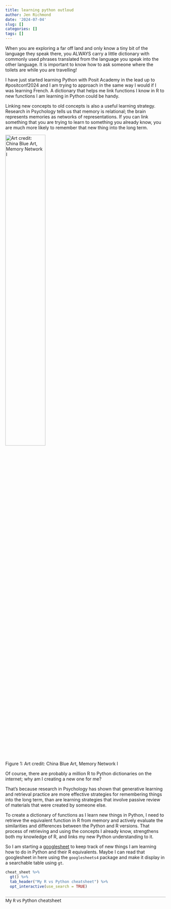 ```yaml
---
title: learning python outloud
author: Jen Richmond
date: '2024-07-04'
slug: []
categories: []
tags: []
---
```


<script src="{{< blogdown/postref >}}index_files/core-js/shim.min.js"></script>
<script src="{{< blogdown/postref >}}index_files/react/react.min.js"></script>
<script src="{{< blogdown/postref >}}index_files/react/react-dom.min.js"></script>
<script src="{{< blogdown/postref >}}index_files/reactwidget/react-tools.js"></script>
<script src="{{< blogdown/postref >}}index_files/htmlwidgets/htmlwidgets.js"></script>
<link href="{{< blogdown/postref >}}index_files/reactable/reactable.css" rel="stylesheet" />
<script src="{{< blogdown/postref >}}index_files/reactable-binding/reactable.js"></script>

When you are exploring a far off land and only know a tiny bit of the language they speak there, you ALWAYS carry a little dictionary with commonly used phrases translated from the language you speak into the other language. It is important to know how to ask someone where the toilets are while you are travelling!

I have just started learning Python with Posit Academy in the lead up to \#positconf2024 and I am trying to approach in the same way I would if I was learning French. A dictionary that helps me link functions I know in R to new functions I am learning in Python could be handy.

Linking new concepts to old concepts is also a useful learning strategy. Research in Psychology tells us that memory is relational; the brain represents memories as networks of representations. If you can link something that you are trying to learn to something you already know, you are much more likely to remember that new thing into the long term.

<div class="figure">

<img src="https://chinablueart.com/wp-content/uploads/MemoryNetwork-ICompilation.jpg" alt="Art credit: China Blue Art, Memory Network I" width="50%" />
<p class="caption">
<span id="fig:unnamed-chunk-1"></span>Figure 1: Art credit: China Blue Art, Memory Network I
</p>

</div>

Of course, there are probably a million R to Python dictionaries on the internet; why am I creating a new one for me?

That’s because research in Psychology has shown that generative learning and retrieval practice are more effective strategies for remembering things into the long term, than are learning strategies that involve passive review of materials that were created by someone else.

To create a dictionary of functions as I learn new things in Python, I need to retrieve the equivalent function in R from memory and actively evaluate the similarities and differences between the Python and R versions. That process of retrieving and using the concepts I already know, strengthens both my knowledge of R, and links my new Python understanding to it.

So I am starting a [googlesheet](https://docs.google.com/spreadsheets/d/1Vf1AUqdAS_rsyaZw18OxyaIPOoiv9WvOzvILdSRtU6U/edit?usp=sharing) to keep track of new things I am learning how to do in Python and their R equivalents. Maybe I can read that googlesheet in here using the `googlesheets4` package and make it display in a searchable table using `gt`.

``` r
cheat_sheet %>%
  gt() %>%
  tab_header("My R vs Python cheatsheet") %>%
  opt_interactive(use_search = TRUE)
```

<div id="stvkaejbwf" class=".gt_table" style="padding-left:0px;padding-right:0px;padding-top:10px;padding-bottom:10px;overflow-x:auto;overflow-y:auto;width:auto;height:auto;">
<style>#stvkaejbwf table {
  font-family: system-ui, 'Segoe UI', Roboto, Helvetica, Arial, sans-serif, 'Apple Color Emoji', 'Segoe UI Emoji', 'Segoe UI Symbol', 'Noto Color Emoji';
  -webkit-font-smoothing: antialiased;
  -moz-osx-font-smoothing: grayscale;
}
&#10;#stvkaejbwf thead, #stvkaejbwf tbody, #stvkaejbwf tfoot, #stvkaejbwf tr, #stvkaejbwf td, #stvkaejbwf th {
  border-style: none;
}
&#10;#stvkaejbwf p {
  margin: 0;
  padding: 0;
}
&#10;#stvkaejbwf .gt_table {
  display: table;
  border-collapse: collapse;
  line-height: normal;
  margin-left: auto;
  margin-right: auto;
  color: #333333;
  font-size: 16px;
  font-weight: normal;
  font-style: normal;
  background-color: #FFFFFF;
  width: auto;
  border-top-style: solid;
  border-top-width: 2px;
  border-top-color: #A8A8A8;
  border-right-style: none;
  border-right-width: 2px;
  border-right-color: #D3D3D3;
  border-bottom-style: solid;
  border-bottom-width: 2px;
  border-bottom-color: #A8A8A8;
  border-left-style: none;
  border-left-width: 2px;
  border-left-color: #D3D3D3;
}
&#10;#stvkaejbwf .gt_caption {
  padding-top: 4px;
  padding-bottom: 4px;
}
&#10;#stvkaejbwf .gt_title {
  color: #333333;
  font-size: 125%;
  font-weight: initial;
  padding-top: 4px;
  padding-bottom: 4px;
  padding-left: 5px;
  padding-right: 5px;
  border-bottom-color: #FFFFFF;
  border-bottom-width: 0;
}
&#10;#stvkaejbwf .gt_subtitle {
  color: #333333;
  font-size: 85%;
  font-weight: initial;
  padding-top: 3px;
  padding-bottom: 5px;
  padding-left: 5px;
  padding-right: 5px;
  border-top-color: #FFFFFF;
  border-top-width: 0;
}
&#10;#stvkaejbwf .gt_heading {
  background-color: #FFFFFF;
  text-align: center;
  border-bottom-color: #FFFFFF;
  border-left-style: none;
  border-left-width: 1px;
  border-left-color: #D3D3D3;
  border-right-style: none;
  border-right-width: 1px;
  border-right-color: #D3D3D3;
}
&#10;#stvkaejbwf .gt_bottom_border {
  border-bottom-style: solid;
  border-bottom-width: 2px;
  border-bottom-color: #D3D3D3;
}
&#10;#stvkaejbwf .gt_col_headings {
  border-top-style: solid;
  border-top-width: 2px;
  border-top-color: #D3D3D3;
  border-bottom-style: solid;
  border-bottom-width: 2px;
  border-bottom-color: #D3D3D3;
  border-left-style: none;
  border-left-width: 1px;
  border-left-color: #D3D3D3;
  border-right-style: none;
  border-right-width: 1px;
  border-right-color: #D3D3D3;
}
&#10;#stvkaejbwf .gt_col_heading {
  color: #333333;
  background-color: #FFFFFF;
  font-size: 100%;
  font-weight: normal;
  text-transform: inherit;
  border-left-style: none;
  border-left-width: 1px;
  border-left-color: #D3D3D3;
  border-right-style: none;
  border-right-width: 1px;
  border-right-color: #D3D3D3;
  vertical-align: bottom;
  padding-top: 5px;
  padding-bottom: 6px;
  padding-left: 5px;
  padding-right: 5px;
  overflow-x: hidden;
}
&#10;#stvkaejbwf .gt_column_spanner_outer {
  color: #333333;
  background-color: #FFFFFF;
  font-size: 100%;
  font-weight: normal;
  text-transform: inherit;
  padding-top: 0;
  padding-bottom: 0;
  padding-left: 4px;
  padding-right: 4px;
}
&#10;#stvkaejbwf .gt_column_spanner_outer:first-child {
  padding-left: 0;
}
&#10;#stvkaejbwf .gt_column_spanner_outer:last-child {
  padding-right: 0;
}
&#10;#stvkaejbwf .gt_column_spanner {
  border-bottom-style: solid;
  border-bottom-width: 2px;
  border-bottom-color: #D3D3D3;
  vertical-align: bottom;
  padding-top: 5px;
  padding-bottom: 5px;
  overflow-x: hidden;
  display: inline-block;
  width: 100%;
}
&#10;#stvkaejbwf .gt_spanner_row {
  border-bottom-style: hidden;
}
&#10;#stvkaejbwf .gt_group_heading {
  padding-top: 8px;
  padding-bottom: 8px;
  padding-left: 5px;
  padding-right: 5px;
  color: #333333;
  background-color: #FFFFFF;
  font-size: 100%;
  font-weight: initial;
  text-transform: inherit;
  border-top-style: solid;
  border-top-width: 2px;
  border-top-color: #D3D3D3;
  border-bottom-style: solid;
  border-bottom-width: 2px;
  border-bottom-color: #D3D3D3;
  border-left-style: none;
  border-left-width: 1px;
  border-left-color: #D3D3D3;
  border-right-style: none;
  border-right-width: 1px;
  border-right-color: #D3D3D3;
  vertical-align: middle;
  text-align: left;
}
&#10;#stvkaejbwf .gt_empty_group_heading {
  padding: 0.5px;
  color: #333333;
  background-color: #FFFFFF;
  font-size: 100%;
  font-weight: initial;
  border-top-style: solid;
  border-top-width: 2px;
  border-top-color: #D3D3D3;
  border-bottom-style: solid;
  border-bottom-width: 2px;
  border-bottom-color: #D3D3D3;
  vertical-align: middle;
}
&#10;#stvkaejbwf .gt_from_md > :first-child {
  margin-top: 0;
}
&#10;#stvkaejbwf .gt_from_md > :last-child {
  margin-bottom: 0;
}
&#10;#stvkaejbwf .gt_row {
  padding-top: 8px;
  padding-bottom: 8px;
  padding-left: 5px;
  padding-right: 5px;
  margin: 10px;
  border-top-style: solid;
  border-top-width: 1px;
  border-top-color: #D3D3D3;
  border-left-style: none;
  border-left-width: 1px;
  border-left-color: #D3D3D3;
  border-right-style: none;
  border-right-width: 1px;
  border-right-color: #D3D3D3;
  vertical-align: middle;
  overflow-x: hidden;
}
&#10;#stvkaejbwf .gt_stub {
  color: #333333;
  background-color: #FFFFFF;
  font-size: 100%;
  font-weight: initial;
  text-transform: inherit;
  border-right-style: solid;
  border-right-width: 2px;
  border-right-color: #D3D3D3;
  padding-left: 5px;
  padding-right: 5px;
}
&#10;#stvkaejbwf .gt_stub_row_group {
  color: #333333;
  background-color: #FFFFFF;
  font-size: 100%;
  font-weight: initial;
  text-transform: inherit;
  border-right-style: solid;
  border-right-width: 2px;
  border-right-color: #D3D3D3;
  padding-left: 5px;
  padding-right: 5px;
  vertical-align: top;
}
&#10;#stvkaejbwf .gt_row_group_first td {
  border-top-width: 2px;
}
&#10;#stvkaejbwf .gt_row_group_first th {
  border-top-width: 2px;
}
&#10;#stvkaejbwf .gt_summary_row {
  color: #333333;
  background-color: #FFFFFF;
  text-transform: inherit;
  padding-top: 8px;
  padding-bottom: 8px;
  padding-left: 5px;
  padding-right: 5px;
}
&#10;#stvkaejbwf .gt_first_summary_row {
  border-top-style: solid;
  border-top-color: #D3D3D3;
}
&#10;#stvkaejbwf .gt_first_summary_row.thick {
  border-top-width: 2px;
}
&#10;#stvkaejbwf .gt_last_summary_row {
  padding-top: 8px;
  padding-bottom: 8px;
  padding-left: 5px;
  padding-right: 5px;
  border-bottom-style: solid;
  border-bottom-width: 2px;
  border-bottom-color: #D3D3D3;
}
&#10;#stvkaejbwf .gt_grand_summary_row {
  color: #333333;
  background-color: #FFFFFF;
  text-transform: inherit;
  padding-top: 8px;
  padding-bottom: 8px;
  padding-left: 5px;
  padding-right: 5px;
}
&#10;#stvkaejbwf .gt_first_grand_summary_row {
  padding-top: 8px;
  padding-bottom: 8px;
  padding-left: 5px;
  padding-right: 5px;
  border-top-style: double;
  border-top-width: 6px;
  border-top-color: #D3D3D3;
}
&#10;#stvkaejbwf .gt_last_grand_summary_row_top {
  padding-top: 8px;
  padding-bottom: 8px;
  padding-left: 5px;
  padding-right: 5px;
  border-bottom-style: double;
  border-bottom-width: 6px;
  border-bottom-color: #D3D3D3;
}
&#10;#stvkaejbwf .gt_striped {
  background-color: rgba(128, 128, 128, 0.05);
}
&#10;#stvkaejbwf .gt_table_body {
  border-top-style: solid;
  border-top-width: 2px;
  border-top-color: #D3D3D3;
  border-bottom-style: solid;
  border-bottom-width: 2px;
  border-bottom-color: #D3D3D3;
}
&#10;#stvkaejbwf .gt_footnotes {
  color: #333333;
  background-color: #FFFFFF;
  border-bottom-style: none;
  border-bottom-width: 2px;
  border-bottom-color: #D3D3D3;
  border-left-style: none;
  border-left-width: 2px;
  border-left-color: #D3D3D3;
  border-right-style: none;
  border-right-width: 2px;
  border-right-color: #D3D3D3;
}
&#10;#stvkaejbwf .gt_footnote {
  margin: 0px;
  font-size: 90%;
  padding-top: 4px;
  padding-bottom: 4px;
  padding-left: 5px;
  padding-right: 5px;
}
&#10;#stvkaejbwf .gt_sourcenotes {
  color: #333333;
  background-color: #FFFFFF;
  border-bottom-style: none;
  border-bottom-width: 2px;
  border-bottom-color: #D3D3D3;
  border-left-style: none;
  border-left-width: 2px;
  border-left-color: #D3D3D3;
  border-right-style: none;
  border-right-width: 2px;
  border-right-color: #D3D3D3;
}
&#10;#stvkaejbwf .gt_sourcenote {
  font-size: 90%;
  padding-top: 4px;
  padding-bottom: 4px;
  padding-left: 5px;
  padding-right: 5px;
}
&#10;#stvkaejbwf .gt_left {
  text-align: left;
}
&#10;#stvkaejbwf .gt_center {
  text-align: center;
}
&#10;#stvkaejbwf .gt_right {
  text-align: right;
  font-variant-numeric: tabular-nums;
}
&#10;#stvkaejbwf .gt_font_normal {
  font-weight: normal;
}
&#10;#stvkaejbwf .gt_font_bold {
  font-weight: bold;
}
&#10;#stvkaejbwf .gt_font_italic {
  font-style: italic;
}
&#10;#stvkaejbwf .gt_super {
  font-size: 65%;
}
&#10;#stvkaejbwf .gt_footnote_marks {
  font-size: 75%;
  vertical-align: 0.4em;
  position: initial;
}
&#10;#stvkaejbwf .gt_asterisk {
  font-size: 100%;
  vertical-align: 0;
}
&#10;#stvkaejbwf .gt_indent_1 {
  text-indent: 5px;
}
&#10;#stvkaejbwf .gt_indent_2 {
  text-indent: 10px;
}
&#10;#stvkaejbwf .gt_indent_3 {
  text-indent: 15px;
}
&#10;#stvkaejbwf .gt_indent_4 {
  text-indent: 20px;
}
&#10;#stvkaejbwf .gt_indent_5 {
  text-indent: 25px;
}
</style>
<div style="font-family:system-ui, &#39;Segoe UI&#39;, Roboto, Helvetica, Arial, sans-serif;border-top-style:solid;border-top-width:2px;border-top-color:#D3D3D3;padding-bottom:8px;">
<div class="gt_heading gt_title gt_font_normal" style="text-size:bigger;">My R vs Python cheatsheet</div>
<div class="gt_heading gt_subtitle gt_bottom_border"></div>
</div>
<div id="stvkaejbwf" class="reactable html-widget" style="width:auto;height:auto;"></div>
<script type="application/json" data-for="stvkaejbwf">{"x":{"tag":{"name":"Reactable","attribs":{"data":{"how to":["assign variables","install packages","load packages","use functions from a package","use functions that are built in","get help","random number between 0-1","random number between range","get frequencies"],"R":["my_name <- Jenny","install.packages(\"tidyverse\")","library(tidyverse)","clean_names(data) OR janitor::clean_names(data)","round(x, digits = 3)","?name_of_package_function","runif(1)","runif(1, min = 1, max = 100)","janitor::tabyl(data) %>% arrange(n)"],"python":["my_name = Jenny","pip install numpy","import numpy","numpy.sqrt(data) OR np.sqrt(data)","round(x, ndigits = 3)","help(name_of_package_function)","random.random()","random.ranint(1,100)","pd.value_counts(data, ascending = True)"],"differences":[null,null,"use import numpy as np if you want to use an alias to type less","once you load a package in R with library(packagename), R just knows to use functions from that package. In python, you need to tell it what package each function comes from-  requires namespace","no need to use namespace in python for functions that are built in (https://docs.python.org/3/library/functions.html)",null,"requires that you have loaded the random package with import random",null,"pd refers to pandas (will only work if you have said import pandas as pd, True works but TRUE does not"]},"columns":[{"id":"how to","name":"how to","type":"character","style":"function(rowInfo, colInfo) {\nconst rowIndex = rowInfo.index + 1\n}","cell":["assign variables","install packages","load packages","use functions from a package","use functions that are built in","get help","random number between 0-1","random number between range","get frequencies"],"html":true,"align":"left","headerStyle":{"font-weight":"normal"}},{"id":"R","name":"R","type":"character","style":"function(rowInfo, colInfo) {\nconst rowIndex = rowInfo.index + 1\n}","cell":["my_name &lt;- Jenny","install.packages(\"tidyverse\")","library(tidyverse)","clean_names(data) OR janitor::clean_names(data)","round(x, digits = 3)","?name_of_package_function","runif(1)","runif(1, min = 1, max = 100)","janitor::tabyl(data) %&gt;% arrange(n)"],"html":true,"align":"left","headerStyle":{"font-weight":"normal"}},{"id":"python","name":"python","type":"character","style":"function(rowInfo, colInfo) {\nconst rowIndex = rowInfo.index + 1\n}","cell":["my_name = Jenny","pip install numpy","import numpy","numpy.sqrt(data) OR np.sqrt(data)","round(x, ndigits = 3)","help(name_of_package_function)","random.random()","random.ranint(1,100)","pd.value_counts(data, ascending = True)"],"html":true,"align":"left","headerStyle":{"font-weight":"normal"}},{"id":"differences","name":"differences","type":"character","style":"function(rowInfo, colInfo) {\nconst rowIndex = rowInfo.index + 1\n}","cell":["NA","NA","use import numpy as np if you want to use an alias to type less","once you load a package in R with library(packagename), R just knows to use functions from that package. In python, you need to tell it what package each function comes from-  requires namespace","no need to use namespace in python for functions that are built in (https://docs.python.org/3/library/functions.html)","NA","requires that you have loaded the random package with import random","NA","pd refers to pandas (will only work if you have said import pandas as pd, True works but TRUE does not"],"html":true,"align":"left","headerStyle":{"font-weight":"normal"}}],"searchable":true,"defaultPageSize":10,"showPageSizeOptions":false,"pageSizeOptions":[10,25,50,100],"paginationType":"numbers","showPagination":true,"showPageInfo":true,"minRows":1,"showSortable":true,"height":"auto","theme":{"color":"#333333","backgroundColor":"#FFFFFF","stripedColor":"rgba(128,128,128,0.05)","style":{"fontFamily":"system-ui, 'Segoe UI', Roboto, Helvetica, Arial, sans-serif"},"headerStyle":{"borderTopStyle":"solid","borderTopWidth":"2px","borderTopColor":"#D3D3D3","borderBottomStyle":"solid","borderBottomWidth":"2px","borderBottomColor":"#D3D3D3"}},"elementId":"stvkaejbwf","dataKey":"9982aefa6b9238133ef8b0b2381bfb12"},"children":[]},"class":"reactR_markup"},"evals":["tag.attribs.columns.0.style","tag.attribs.columns.1.style","tag.attribs.columns.2.style","tag.attribs.columns.3.style"],"jsHooks":[]}</script>
</div>
